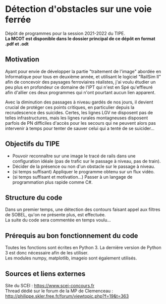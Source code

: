# Détection d'obstacles sur une voie ferrée
Dépôt de programmes pour la session 2021-2022 du TIPE.\
**La MCOT est disponible dans le dossier principal de ce dépôt en format .pdf et .odt**

## Motivation
Ayant pour envie de développer la partie "traitement de l'image" abordée en Informatique pour tous en deuxième année, et utilisant le logiciel "RailSim II" afin de concevoir des paysages ferroviaires réalistes, j'ai voulu étudier un peu plus en profondeur ce domaine de l'IPT qui n'est en Spé qu'effleuré afin d'allier ces deux programmes qui n'ont pourtant aucun lien apparent.  
  
Avec la diminution des passages à niveau gardés de nos jours, il devient crucial de protéger ces points critiques, en particulier depuis la recrudescence des suicides. Certes, les lignes LGV ne disposent pas de telles infrastructures, mais les lignes rurales montagneuses disposent parfois de PN difficiles d'accès pour les secours qui ne peuvent alors pas intervenir à temps pour tenter de sauver celui qui a tenté de se suicider...  

## Objectifs du TIPE
- Pouvoir reconnaître sur une image le tracé de rails dans une configuration idéale (pas de trafic sur le passage à niveau, pas de train).
- Décider de la présence ou non d'un obstacle sur le passage à niveau.
- (si temps suffisant) Appliquer le programme obtenu sur un flux vidéo.
- (si temps suffisant et motivation...) Passer à un langage de programmation plus rapide comme C#.
  
## Structure du code
Dans un premier temps, une détection des contours faisant appel aux filtres de SOBEL, qu'on ne présente plus, est effectuée.\
La suite du code sera commentée en temps voulu...

## Prérequis au bon fonctionnement du code
Toutes les fonctions sont écrites en Python 3. La dernière version de Python 3 est donc nécessaire afin de les utiliser.\
Les modules numpy, matplotlib, imageio sont également utilisés.

## Sources et liens externes
Site du SCEI : https://www.scei-concours.fr \
Thread dédié sur le forum de la MP de Clemenceau : http://philippe.skler.free.fr/forum/viewtopic.php?f=19&t=363


